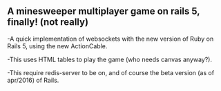 ## A minesweeper multiplayer game on rails 5, finally! (not really)

-A quick implementation of websockets with the new version of Ruby on Rails 5, using the new ActionCable.

-This uses HTML tables to play the game (who needs canvas anyway?).

-This require redis-server to be on, and of course the beta version (as of apr/2016) of Rails.
